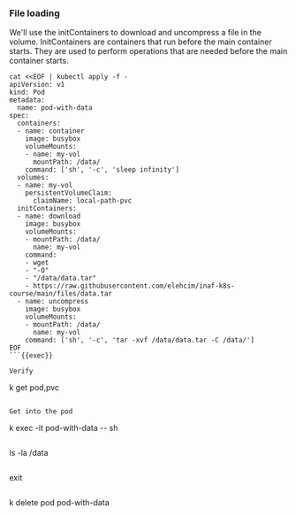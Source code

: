 ### File loading
We'll use the initContainers to download and uncompress a file in the volume.
InitContainers are containers that run before the main container starts.
They are used to perform operations that are needed before the main container starts.

```
cat <<EOF | kubectl apply -f -
apiVersion: v1
kind: Pod
metadata:
  name: pod-with-data
spec:
  containers:
  - name: container
    image: busybox
    volumeMounts:
    - name: my-vol
      mountPath: /data/
    command: ['sh', '-c', 'sleep infinity']
  volumes:
  - name: my-vol
    persistentVolumeClaim:
      claimName: local-path-pvc
  initContainers:
  - name: download
    image: busybox
    volumeMounts:
    - mountPath: /data/
      name: my-vol
    command:
    - wget
    - "-O"
    - "/data/data.tar"
    - https://raw.githubusercontent.com/elehcim/inaf-k8s-course/main/files/data.tar
  - name: uncompress
    image: busybox
    volumeMounts:
    - mountPath: /data/
      name: my-vol
    command: ['sh', '-c', 'tar -xvf /data/data.tar -C /data/']
EOF
```{{exec}}

Verify

```
k get pod,pvc
```{{exec}}

Get into the pod
```
k exec -it pod-with-data -- sh
```{{exec}}

```
ls -la /data
```{{exec}}

```
exit
```{{exec}}

```
k delete pod pod-with-data
```{{exec}}
